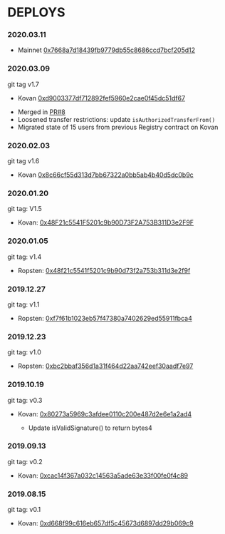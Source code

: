 # DEPLOYS

### 2020.03.11
* Mainnet [0x7668a7d18439fb9779db55c8686ccd7bcf205d12](https://etherscan.io/address/0x7668a7d18439fb9779db55c8686ccd7bcf205d12)

### 2020.03.09
git tag v1.7
* Kovan [0xd9003377df712892fef5960e2cae0f45dc51df67](https://kovan.etherscan.io/address/0xd9003377df712892fef5960e2cae0f45dc51df67)

- Merged in [PR#8](https://github.com/microsponsors/registry-contract/pull/8)
- Loosened transfer restrictions: update `isAuthorizedTransferFrom()`
- Migrated state of 15 users from previous Registry contract on Kovan

### 2020.02.03
git tag v1.6
* Kovan [0x8c66cf55d313d7bb67322a0bb5ab4b40d5dc0b9c](https://kovan.etherscan.io/address/0x8c66cf55d313d7bb67322a0bb5ab4b40d5dc0b9c)

### 2020.01.20
git tag: V1.5
* Kovan: [0x48F21c5541F5201c9b90D73F2A753B311D3e2F9F](https://kovan.etherscan.io/address/0x48F21c5541F5201c9b90D73F2A753B311D3e2F9F)

### 2020.01.05
git tag: v1.4
* Ropsten: [0x48f21c5541f5201c9b90d73f2a753b311d3e2f9f](https://ropsten.etherscan.io/address/0x48f21c5541f5201c9b90d73f2a753b311d3e2f9f)

### 2019.12.27
git tag: v1.1
* Ropsten: [0xf7f61b1023eb57f47380a7402629ed55911fbca4](https://ropsten.etherscan.io/address/0xf7f61b1023eb57f47380a7402629ed55911fbca4)

### 2019.12.23
git tag: v1.0
* Ropsten: [0xbc2bbaf356d1a31f464d22aa742eef30aadf7e97](https://ropsten.etherscan.io/address/0xbc2bbaf356d1a31f464d22aa742eef30aadf7e97)

### 2019.10.19
git tag: v0.3
* Kovan: [0x80273a5969c3afdee0110c200e487d2e6e1a2ad4](https://kovan.etherscan.io/address/0x80273a5969c3afdee0110c200e487d2e6e1a2ad4)

  - Update isValidSignature() to return bytes4

### 2019.09.13
git tag: v0.2
* Kovan: [0xcac14f367a032c14563a5ade63e33f00fe0f4c89](https://kovan.etherscan.io/address/0xcac14f367a032c14563a5ade63e33f00fe0f4c89)

### 2019.08.15
git tag: v0.1
* Kovan: [0xd668f99c616eb657df5c45673d6897dd29b069c9](https://kovan.etherscan.io/address/0xd668f99c616eb657df5c45673d6897dd29b069c9)
